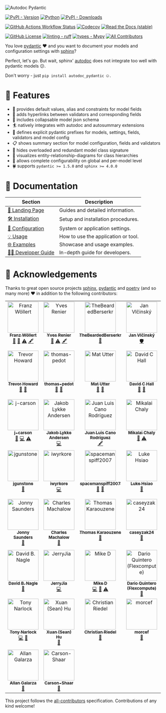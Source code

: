 ![Autodoc Pydantic](https://raw.githubusercontent.com/mansenfranzen/autodoc_pydantic/main/docs/source/material/logo_black.svg)

[![PyPI - Version](https://img.shields.io/pypi/v/autodoc_pydantic?style=for-the-badge&logo=python&logoColor=white)](https://pypi.org/project/autodoc_pydantic/)
[![Python](https://img.shields.io/badge/python-3.8+-blue.svg?style=for-the-badge&logo=python&logoColor=white)](https://www.python.org/)
[![PyPI - Downloads](https://img.shields.io/pypi/dm/autodoc_pydantic?style=for-the-badge&logo=python&logoColor=white&color=blue)](https://pypistats.org/packages/autodoc-pydantic)

[![GitHub Actions Workflow Status](https://img.shields.io/github/actions/workflow/status/mansenfranzen/autodoc_pydantic/tests-push-pr.yml?style=for-the-badge&logo=github)](https://github.com/mansenfranzen/autodoc_pydantic/actions)
[![Codecov](https://img.shields.io/codecov/c/gh/mansenfranzen/autodoc_pydantic?style=for-the-badge&logo=codecov)](https://app.codecov.io/gh/mansenfranzen/autodoc_pydantic)
[![Read the Docs (stable)](https://img.shields.io/readthedocs/autodoc_pydantic/stable?style=for-the-badge&logo=sphinx&label=Docs%20stable)](https://autodoc-pydantic.readthedocs.io/en/stable/)

[![GitHub License](https://img.shields.io/github/license/mansenfranzen/autodoc_pydantic?style=for-the-badge&color=orange&logo=semanticscholar&logoColor=white)](https://github.com/mansenfranzen/autodoc_pydantic/blob/main/LICENSE)
[![linting - ruff](https://img.shields.io/badge/Linting-orange?style=for-the-badge&logo=ruff&logoColor=white&label=ruff)](https://github.com/astral-sh/ruff)
[![types - Mypy](https://img.shields.io/badge/types-Mypy-orange.svg?style=for-the-badge&logo=python&logoColor=white)](https://github.com/python/mypy)<!-- ALL-CONTRIBUTORS-BADGE:START - Do not remove or modify this section -->
[![All Contributors](https://img.shields.io/badge/all_contributors-51-orange.svg?style=for-the-badge)](#contributors)
<!-- ALL-CONTRIBUTORS-BADGE:END -->


You love [pydantic](https://pydantic-docs.helpmanual.io/) ❤ and you want to
document your models and configuration settings with [sphinx](https://www.sphinx-doc.org/en/master/)?

Perfect, let's go. But wait, sphinx' [autodoc](https://www.sphinx-doc.org/en/master/usage/extensions/autodoc.html)
does not integrate too well with pydantic models 😕.

Don't worry - just `pip install autodoc_pydantic` ☺.

# 🌟 Features

- 💬 provides default values, alias and constraints for model fields
- 🔗 adds hyperlinks between validators and corresponding fields
- 📃 includes collapsable model json schema
- 🏄 natively integrates with autodoc and autosummary extensions
- 📎 defines explicit pydantic prefixes for models, settings, fields, validators and model config
- 📋 shows summary section for model configuration, fields and validators
- 👀 hides overloaded and redundant model class signature
- 🔱 visualizes entity-relationship-diagrams for class hierarchies
- 🔨 allows complete configurability on global and per-model level
- 🍀 supports `pydantic >= 1.5.0` and `sphinx >= 4.0.0`

# 📄 Documentation

| Section                         | Description                           |
|-----------------------------------------|-----------------------------------------|
| [📑 Landing Page](https://autodoc-pydantic.readthedocs.io/en/stable/)    | Guides and detailed information.        |
| [🛠️ Installation](https://autodoc-pydantic.readthedocs.io/en/stable/users/installation.html)      | Setup and installation procedures.      |
| [🔧 Configuration](https://autodoc-pydantic.readthedocs.io/en/stable/users/configuration.html)    | System or application settings.         |
| [💡 Usage](https://autodoc-pydantic.readthedocs.io/en/stable/users/usage.html)                     | How to use the application or tool.     |
| [🌐 Examples](https://autodoc-pydantic.readthedocs.io/en/stable/users/examples.html)              | Showcase and usage examples.                |
| [👨‍💻 Developer Guide](https://autodoc-pydantic.readthedocs.io/en/stable/developers/setup.html) | In-depth guide for developers.          |


# 🙏 Acknowledgements

Thanks to great open source projects [sphinx](https://www.sphinx-doc.org/en/master/),
[pydantic](https://pydantic-docs.helpmanual.io/) and
[poetry](https://python-poetry.org/) (and so many more) ❤ in addition to the following contributors:

<!-- ALL-CONTRIBUTORS-LIST:START - Do not remove or modify this section -->
<!-- prettier-ignore-start -->
<!-- markdownlint-disable -->
<table>
  <tbody>
    <tr>
      <td align="center" valign="top" width="14.28%"><a href="https://github.com/mansenfranzen"><img src="https://avatars.githubusercontent.com/u/18086180?v=4?s=100" width="100px;" alt="Franz Wöllert"/><br /><sub><b>Franz Wöllert</b></sub></a><br /><a href="#maintenance-mansenfranzen" title="Maintenance">🚧</a> <a href="https://github.com/mansenfranzen/autodoc_pydantic/commits?author=mansenfranzen" title="Documentation">📖</a> <a href="https://github.com/mansenfranzen/autodoc_pydantic/commits?author=mansenfranzen" title="Tests">⚠️</a> <a href="#content-mansenfranzen" title="Content">🖋</a></td>
      <td align="center" valign="top" width="14.28%"><a href="https://github.com/yves-renier"><img src="https://avatars.githubusercontent.com/u/102358016?v=4?s=100" width="100px;" alt="Yves Renier"/><br /><sub><b>Yves Renier</b></sub></a><br /><a href="https://github.com/mansenfranzen/autodoc_pydantic/commits?author=yves-renier" title="Documentation">📖</a> <a href="https://github.com/mansenfranzen/autodoc_pydantic/commits?author=yves-renier" title="Tests">⚠️</a> <a href="#content-yves-renier" title="Content">🖋</a></td>
      <td align="center" valign="top" width="14.28%"><a href="https://github.com/TheBeardedBerserkr"><img src="https://avatars.githubusercontent.com/u/32272268?v=4?s=100" width="100px;" alt="TheBeardedBerserkr"/><br /><sub><b>TheBeardedBerserkr</b></sub></a><br /><a href="#ideas-TheBeardedBerserkr" title="Ideas, Planning, & Feedback">🤔</a></td>
      <td align="center" valign="top" width="14.28%"><a href="https://github.com/vlcinsky"><img src="https://avatars.githubusercontent.com/u/635911?v=4?s=100" width="100px;" alt="Jan Vlčinský"/><br /><sub><b>Jan Vlčinský</b></sub></a><br /><a href="#security-vlcinsky" title="Security">🛡️</a></td>
      <td align="center" valign="top" width="14.28%"><a href="https://github.com/antvig"><img src="https://avatars.githubusercontent.com/u/25105210?v=4?s=100" width="100px;" alt="antvig"/><br /><sub><b>antvig</b></sub></a><br /><a href="https://github.com/mansenfranzen/autodoc_pydantic/issues?q=author%3Aantvig" title="Bug reports">🐛</a> <a href="#userTesting-antvig" title="User Testing">📓</a></td>
      <td align="center" valign="top" width="14.28%"><a href="https://roguh.com"><img src="https://avatars.githubusercontent.com/u/6373447?v=4?s=100" width="100px;" alt="Hugo O Rivera"/><br /><sub><b>Hugo O Rivera</b></sub></a><br /><a href="#ideas-roguh" title="Ideas, Planning, & Feedback">🤔</a></td>
      <td align="center" valign="top" width="14.28%"><a href="https://github.com/ybnd"><img src="https://avatars.githubusercontent.com/u/31547038?v=4?s=100" width="100px;" alt="yura bondarenko"/><br /><sub><b>yura bondarenko</b></sub></a><br /><a href="https://github.com/mansenfranzen/autodoc_pydantic/issues?q=author%3Aybnd" title="Bug reports">🐛</a> <a href="#userTesting-ybnd" title="User Testing">📓</a></td>
    </tr>
    <tr>
      <td align="center" valign="top" width="14.28%"><a href="http://tahoward.github.io"><img src="https://avatars.githubusercontent.com/u/547570?v=4?s=100" width="100px;" alt="Trevor Howard"/><br /><sub><b>Trevor Howard</b></sub></a><br /><a href="https://github.com/mansenfranzen/autodoc_pydantic/issues?q=author%3Atahoward" title="Bug reports">🐛</a> <a href="#userTesting-tahoward" title="User Testing">📓</a></td>
      <td align="center" valign="top" width="14.28%"><a href="https://github.com/thomas-pedot"><img src="https://avatars.githubusercontent.com/u/86731212?v=4?s=100" width="100px;" alt="thomas-pedot"/><br /><sub><b>thomas-pedot</b></sub></a><br /><a href="https://github.com/mansenfranzen/autodoc_pydantic/issues?q=author%3Athomas-pedot" title="Bug reports">🐛</a> <a href="#userTesting-thomas-pedot" title="User Testing">📓</a></td>
      <td align="center" valign="top" width="14.28%"><a href="https://github.com/matutter"><img src="https://avatars.githubusercontent.com/u/2701379?v=4?s=100" width="100px;" alt="Mat Utter"/><br /><sub><b>Mat Utter</b></sub></a><br /><a href="https://github.com/mansenfranzen/autodoc_pydantic/issues?q=author%3Amatutter" title="Bug reports">🐛</a> <a href="#userTesting-matutter" title="User Testing">📓</a></td>
      <td align="center" valign="top" width="14.28%"><a href="https://github.com/davidchall"><img src="https://avatars.githubusercontent.com/u/1804856?v=4?s=100" width="100px;" alt="David C Hall"/><br /><sub><b>David C Hall</b></sub></a><br /><a href="#ideas-davidchall" title="Ideas, Planning, & Feedback">🤔</a> <a href="#userTesting-davidchall" title="User Testing">📓</a></td>
      <td align="center" valign="top" width="14.28%"><a href="https://yoshanuikabundi.me"><img src="https://avatars.githubusercontent.com/u/28590748?v=4?s=100" width="100px;" alt="Josh A. Mitchell"/><br /><sub><b>Josh A. Mitchell</b></sub></a><br /><a href="#ideas-Yoshanuikabundi" title="Ideas, Planning, & Feedback">🤔</a> <a href="https://github.com/mansenfranzen/autodoc_pydantic/commits?author=Yoshanuikabundi" title="Tests">⚠️</a></td>
      <td align="center" valign="top" width="14.28%"><a href="https://github.com/goroderickgo"><img src="https://avatars.githubusercontent.com/u/17296713?v=4?s=100" width="100px;" alt="Roderick Go"/><br /><sub><b>Roderick Go</b></sub></a><br /><a href="https://github.com/mansenfranzen/autodoc_pydantic/commits?author=goroderickgo" title="Tests">⚠️</a></td>
      <td align="center" valign="top" width="14.28%"><a href="https://github.com/lilyminium"><img src="https://avatars.githubusercontent.com/u/31115101?v=4?s=100" width="100px;" alt="Lily Wang"/><br /><sub><b>Lily Wang</b></sub></a><br /><a href="https://github.com/mansenfranzen/autodoc_pydantic/commits?author=lilyminium" title="Documentation">📖</a> <a href="#content-lilyminium" title="Content">🖋</a></td>
    </tr>
    <tr>
      <td align="center" valign="top" width="14.28%"><a href="https://github.com/j-carson"><img src="https://avatars.githubusercontent.com/u/44308120?v=4?s=100" width="100px;" alt="j-carson"/><br /><sub><b>j-carson</b></sub></a><br /><a href="https://github.com/mansenfranzen/autodoc_pydantic/issues?q=author%3Aj-carson" title="Bug reports">🐛</a> <a href="https://github.com/mansenfranzen/autodoc_pydantic/commits?author=j-carson" title="Code">💻</a> <a href="https://github.com/mansenfranzen/autodoc_pydantic/commits?author=j-carson" title="Tests">⚠️</a></td>
      <td align="center" valign="top" width="14.28%"><a href="http://imada.sdu.dk/~jlandersen/"><img src="https://avatars.githubusercontent.com/u/6465735?v=4?s=100" width="100px;" alt="Jakob Lykke Andersen"/><br /><sub><b>Jakob Lykke Andersen</b></sub></a><br /><a href="https://github.com/mansenfranzen/autodoc_pydantic/commits?author=jakobandersen" title="Code">💻</a></td>
      <td align="center" valign="top" width="14.28%"><a href="https://github.com/astrojuanlu"><img src="https://avatars.githubusercontent.com/u/316517?v=4?s=100" width="100px;" alt="Juan Luis Cano Rodríguez"/><br /><sub><b>Juan Luis Cano Rodríguez</b></sub></a><br /><a href="#content-astrojuanlu" title="Content">🖋</a></td>
      <td align="center" valign="top" width="14.28%"><a href="https://github.com/nchaly"><img src="https://avatars.githubusercontent.com/u/2665273?v=4?s=100" width="100px;" alt="Mikalai Chaly"/><br /><sub><b>Mikalai Chaly</b></sub></a><br /><a href="https://github.com/mansenfranzen/autodoc_pydantic/issues?q=author%3Anchaly" title="Bug reports">🐛</a> <a href="https://github.com/mansenfranzen/autodoc_pydantic/commits?author=nchaly" title="Tests">⚠️</a></td>
      <td align="center" valign="top" width="14.28%"><a href="https://github.com/StigKorsnes"><img src="https://avatars.githubusercontent.com/u/10085536?v=4?s=100" width="100px;" alt="Stig Korsnes"/><br /><sub><b>Stig Korsnes</b></sub></a><br /><a href="https://github.com/mansenfranzen/autodoc_pydantic/issues?q=author%3AStigKorsnes" title="Bug reports">🐛</a> <a href="#ideas-StigKorsnes" title="Ideas, Planning, & Feedback">🤔</a></td>
      <td align="center" valign="top" width="14.28%"><a href="https://github.com/iliakur"><img src="https://avatars.githubusercontent.com/u/899591?v=4?s=100" width="100px;" alt="Ilia Kurenkov"/><br /><sub><b>Ilia Kurenkov</b></sub></a><br /><a href="https://github.com/mansenfranzen/autodoc_pydantic/issues?q=author%3Ailiakur" title="Bug reports">🐛</a></td>
      <td align="center" valign="top" width="14.28%"><a href="https://orcid.org/my-orcid?orcid=0000-0002-5470-1676"><img src="https://avatars.githubusercontent.com/u/3826210?v=4?s=100" width="100px;" alt="Grzegorz Bokota"/><br /><sub><b>Grzegorz Bokota</b></sub></a><br /><a href="https://github.com/mansenfranzen/autodoc_pydantic/issues?q=author%3ACzaki" title="Bug reports">🐛</a></td>
    </tr>
    <tr>
      <td align="center" valign="top" width="14.28%"><a href="https://github.com/jgunstone"><img src="https://avatars.githubusercontent.com/u/21370980?v=4?s=100" width="100px;" alt="jgunstone"/><br /><sub><b>jgunstone</b></sub></a><br /><a href="https://github.com/mansenfranzen/autodoc_pydantic/issues?q=author%3Ajgunstone" title="Bug reports">🐛</a></td>
      <td align="center" valign="top" width="14.28%"><a href="https://github.com/iwyrkore"><img src="https://avatars.githubusercontent.com/u/92745880?v=4?s=100" width="100px;" alt="iwyrkore"/><br /><sub><b>iwyrkore</b></sub></a><br /><a href="https://github.com/mansenfranzen/autodoc_pydantic/commits?author=iwyrkore" title="Code">💻</a></td>
      <td align="center" valign="top" width="14.28%"><a href="https://github.com/spacemanspiff2007"><img src="https://avatars.githubusercontent.com/u/10754716?v=4?s=100" width="100px;" alt="spacemanspiff2007"/><br /><sub><b>spacemanspiff2007</b></sub></a><br /><a href="https://github.com/mansenfranzen/autodoc_pydantic/issues?q=author%3Aspacemanspiff2007" title="Bug reports">🐛</a> <a href="#ideas-spacemanspiff2007" title="Ideas, Planning, & Feedback">🤔</a></td>
      <td align="center" valign="top" width="14.28%"><a href="https://luke.hsiao.dev"><img src="https://avatars.githubusercontent.com/u/7573542?v=4?s=100" width="100px;" alt="Luke Hsiao"/><br /><sub><b>Luke Hsiao</b></sub></a><br /><a href="https://github.com/mansenfranzen/autodoc_pydantic/issues?q=author%3Alukehsiao" title="Bug reports">🐛</a></td>
      <td align="center" valign="top" width="14.28%"><a href="https://github.com/nickeldan"><img src="https://avatars.githubusercontent.com/u/21210592?v=4?s=100" width="100px;" alt="Daniel Walker"/><br /><sub><b>Daniel Walker</b></sub></a><br /><a href="https://github.com/mansenfranzen/autodoc_pydantic/issues?q=author%3Anickeldan" title="Bug reports">🐛</a></td>
      <td align="center" valign="top" width="14.28%"><a href="https://t.me/pipeknight"><img src="https://avatars.githubusercontent.com/u/34810566?v=4?s=100" width="100px;" alt="Evgeniy Lupashin"/><br /><sub><b>Evgeniy Lupashin</b></sub></a><br /><a href="https://github.com/mansenfranzen/autodoc_pydantic/issues?q=author%3APipeKnight" title="Bug reports">🐛</a></td>
      <td align="center" valign="top" width="14.28%"><a href="http://janhendrikewers.uk/"><img src="https://avatars.githubusercontent.com/u/12383029?v=4?s=100" width="100px;" alt="Jan-Hendrik Ewers"/><br /><sub><b>Jan-Hendrik Ewers</b></sub></a><br /><a href="https://github.com/mansenfranzen/autodoc_pydantic/issues?q=author%3Aiwishiwasaneagle" title="Bug reports">🐛</a></td>
    </tr>
    <tr>
      <td align="center" valign="top" width="14.28%"><a href="https://jon-e.net"><img src="https://avatars.githubusercontent.com/u/12961499?v=4?s=100" width="100px;" alt="Jonny Saunders"/><br /><sub><b>Jonny Saunders</b></sub></a><br /><a href="https://github.com/mansenfranzen/autodoc_pydantic/issues?q=author%3Asneakers-the-rat" title="Bug reports">🐛</a></td>
      <td align="center" valign="top" width="14.28%"><a href="http://charlie.machalow.com"><img src="https://avatars.githubusercontent.com/u/5749838?v=4?s=100" width="100px;" alt="Charles Machalow"/><br /><sub><b>Charles Machalow</b></sub></a><br /><a href="#question-csm10495" title="Answering Questions">💬</a></td>
      <td align="center" valign="top" width="14.28%"><a href="https://github.com/tkaraouzene"><img src="https://avatars.githubusercontent.com/u/20064077?v=4?s=100" width="100px;" alt="Thomas Karaouzene"/><br /><sub><b>Thomas Karaouzene</b></sub></a><br /><a href="https://github.com/mansenfranzen/autodoc_pydantic/issues?q=author%3Atkaraouzene" title="Bug reports">🐛</a></td>
      <td align="center" valign="top" width="14.28%"><a href="https://github.com/caseyzak24"><img src="https://avatars.githubusercontent.com/u/29411281?v=4?s=100" width="100px;" alt="caseyzak24"/><br /><sub><b>caseyzak24</b></sub></a><br /><a href="https://github.com/mansenfranzen/autodoc_pydantic/commits?author=caseyzak24" title="Documentation">📖</a></td>
      <td align="center" valign="top" width="14.28%"><a href="https://github.com/PriOliveira"><img src="https://avatars.githubusercontent.com/u/13801839?v=4?s=100" width="100px;" alt="Priscila Oliveira"/><br /><sub><b>Priscila Oliveira</b></sub></a><br /><a href="https://github.com/mansenfranzen/autodoc_pydantic/pulls?q=is%3Apr+reviewed-by%3APriOliveira" title="Reviewed Pull Requests">👀</a> <a href="#userTesting-PriOliveira" title="User Testing">📓</a></td>
      <td align="center" valign="top" width="14.28%"><a href="https://github.com/awoimbee"><img src="https://avatars.githubusercontent.com/u/22431493?v=4?s=100" width="100px;" alt="Arthur Woimbée"/><br /><sub><b>Arthur Woimbée</b></sub></a><br /><a href="https://github.com/mansenfranzen/autodoc_pydantic/pulls?q=is%3Apr+reviewed-by%3Aawoimbee" title="Reviewed Pull Requests">👀</a> <a href="#userTesting-awoimbee" title="User Testing">📓</a> <a href="https://github.com/mansenfranzen/autodoc_pydantic/commits?author=awoimbee" title="Code">💻</a> <a href="https://github.com/mansenfranzen/autodoc_pydantic/commits?author=awoimbee" title="Tests">⚠️</a></td>
      <td align="center" valign="top" width="14.28%"><a href="https://github.com/effigies"><img src="https://avatars.githubusercontent.com/u/83442?v=4?s=100" width="100px;" alt="Chris Markiewicz"/><br /><sub><b>Chris Markiewicz</b></sub></a><br /><a href="https://github.com/mansenfranzen/autodoc_pydantic/issues?q=author%3Aeffigies" title="Bug reports">🐛</a></td>
    </tr>
    <tr>
      <td align="center" valign="top" width="14.28%"><a href="https://github.com/nagledb"><img src="https://avatars.githubusercontent.com/u/727435?v=4?s=100" width="100px;" alt="David B. Nagle"/><br /><sub><b>David B. Nagle</b></sub></a><br /><a href="https://github.com/mansenfranzen/autodoc_pydantic/issues?q=author%3Anagledb" title="Bug reports">🐛</a></td>
      <td align="center" valign="top" width="14.28%"><a href="https://github.com/jerryjiahaha"><img src="https://avatars.githubusercontent.com/u/3163720?v=4?s=100" width="100px;" alt="JerryJia"/><br /><sub><b>JerryJia</b></sub></a><br /><a href="https://github.com/mansenfranzen/autodoc_pydantic/commits?author=jerryjiahaha" title="Code">💻</a></td>
      <td align="center" valign="top" width="14.28%"><a href="https://github.com/devmonkey22"><img src="https://avatars.githubusercontent.com/u/5084545?v=4?s=100" width="100px;" alt="Mike D"/><br /><sub><b>Mike D</b></sub></a><br /><a href="https://github.com/mansenfranzen/autodoc_pydantic/commits?author=devmonkey22" title="Code">💻</a> <a href="https://github.com/mansenfranzen/autodoc_pydantic/issues?q=author%3Adevmonkey22" title="Bug reports">🐛</a> <a href="https://github.com/mansenfranzen/autodoc_pydantic/commits?author=devmonkey22" title="Tests">⚠️</a></td>
      <td align="center" valign="top" width="14.28%"><a href="https://github.com/daquinteroflex"><img src="https://avatars.githubusercontent.com/u/149674618?v=4?s=100" width="100px;" alt="Dario Quintero (Flexcompute)"/><br /><sub><b>Dario Quintero (Flexcompute)</b></sub></a><br /><a href="https://github.com/mansenfranzen/autodoc_pydantic/pulls?q=is%3Apr+reviewed-by%3Adaquinteroflex" title="Reviewed Pull Requests">👀</a></td>
      <td align="center" valign="top" width="14.28%"><a href="https://github.com/rafa-guedes"><img src="https://avatars.githubusercontent.com/u/7799184?v=4?s=100" width="100px;" alt="Rafael Guedes"/><br /><sub><b>Rafael Guedes</b></sub></a><br /><a href="https://github.com/mansenfranzen/autodoc_pydantic/commits?author=rafa-guedes" title="Code">💻</a></td>
      <td align="center" valign="top" width="14.28%"><a href="https://github.com/caerulescens"><img src="https://avatars.githubusercontent.com/u/29284192?v=4?s=100" width="100px;" alt="Andrew Linzie"/><br /><sub><b>Andrew Linzie</b></sub></a><br /><a href="https://github.com/mansenfranzen/autodoc_pydantic/commits?author=caerulescens" title="Code">💻</a></td>
      <td align="center" valign="top" width="14.28%"><a href="https://github.com/tasansal"><img src="https://avatars.githubusercontent.com/u/13684161?v=4?s=100" width="100px;" alt="Altay Sansal"/><br /><sub><b>Altay Sansal</b></sub></a><br /><a href="#ideas-tasansal" title="Ideas, Planning, & Feedback">🤔</a></td>
    </tr>
    <tr>
      <td align="center" valign="top" width="14.28%"><a href="https://www.git-pull.com"><img src="https://avatars.githubusercontent.com/u/26336?v=4?s=100" width="100px;" alt="Tony Narlock"/><br /><sub><b>Tony Narlock</b></sub></a><br /><a href="https://github.com/mansenfranzen/autodoc_pydantic/commits?author=tony" title="Code">💻</a> <a href="https://github.com/mansenfranzen/autodoc_pydantic/commits?author=tony" title="Documentation">📖</a></td>
      <td align="center" valign="top" width="14.28%"><a href="https://huxuan.org/"><img src="https://avatars.githubusercontent.com/u/726061?v=4?s=100" width="100px;" alt="Xuan (Sean) Hu"/><br /><sub><b>Xuan (Sean) Hu</b></sub></a><br /><a href="https://github.com/mansenfranzen/autodoc_pydantic/issues?q=author%3Ahuxuan" title="Bug reports">🐛</a></td>
      <td align="center" valign="top" width="14.28%"><a href="https://github.com/Cielquan"><img src="https://avatars.githubusercontent.com/u/43916661?v=4?s=100" width="100px;" alt="Christian Riedel"/><br /><sub><b>Christian Riedel</b></sub></a><br /><a href="https://github.com/mansenfranzen/autodoc_pydantic/issues?q=author%3ACielquan" title="Bug reports">🐛</a></td>
      <td align="center" valign="top" width="14.28%"><a href="https://github.com/morcef"><img src="https://avatars.githubusercontent.com/u/15701746?v=4?s=100" width="100px;" alt="morcef"/><br /><sub><b>morcef</b></sub></a><br /><a href="https://github.com/mansenfranzen/autodoc_pydantic/issues?q=author%3Amorcef" title="Bug reports">🐛</a></td>
      <td align="center" valign="top" width="14.28%"><a href="https://github.com/alejandro-yousef"><img src="https://avatars.githubusercontent.com/u/93203189?v=4?s=100" width="100px;" alt="alejandro-yousef"/><br /><sub><b>alejandro-yousef</b></sub></a><br /><a href="#ideas-alejandro-yousef" title="Ideas, Planning, & Feedback">🤔</a></td>
      <td align="center" valign="top" width="14.28%"><a href="https://github.com/exs-dwoodward"><img src="https://avatars.githubusercontent.com/u/166007669?v=4?s=100" width="100px;" alt="exs-dwoodward"/><br /><sub><b>exs-dwoodward</b></sub></a><br /><a href="https://github.com/mansenfranzen/autodoc_pydantic/commits?author=exs-dwoodward" title="Code">💻</a></td>
      <td align="center" valign="top" width="14.28%"><a href="http://www.leahwasser.com"><img src="https://avatars.githubusercontent.com/u/7649194?v=4?s=100" width="100px;" alt="Leah Wasser"/><br /><sub><b>Leah Wasser</b></sub></a><br /><a href="https://github.com/mansenfranzen/autodoc_pydantic/issues?q=author%3Alwasser" title="Bug reports">🐛</a></td>
    </tr>
    <tr>
      <td align="center" valign="top" width="14.28%"><a href="https://galarzaa.com"><img src="https://avatars.githubusercontent.com/u/12865379?v=4?s=100" width="100px;" alt="Allan Galarza"/><br /><sub><b>Allan Galarza</b></sub></a><br /><a href="https://github.com/mansenfranzen/autodoc_pydantic/issues?q=author%3AGalarzaa90" title="Bug reports">🐛</a></td>
      <td align="center" valign="top" width="14.28%"><a href="https://github.com/Carson-Shaar"><img src="https://avatars.githubusercontent.com/u/120226019?v=4?s=100" width="100px;" alt="Carson-Shaar"/><br /><sub><b>Carson-Shaar</b></sub></a><br /><a href="https://github.com/mansenfranzen/autodoc_pydantic/issues?q=author%3ACarson-Shaar" title="Bug reports">🐛</a></td>
    </tr>
  </tbody>
</table>

<!-- markdownlint-restore -->
<!-- prettier-ignore-end -->

<!-- ALL-CONTRIBUTORS-LIST:END -->

This project follows the [all-contributors](https://github.com/all-contributors/all-contributors) specification. Contributions of any kind welcome!
